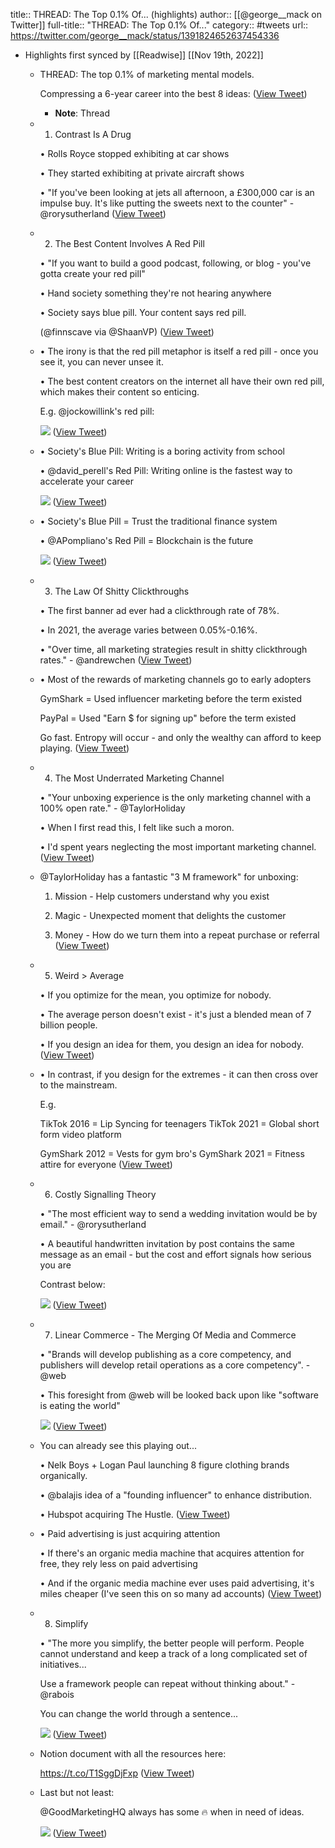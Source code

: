 title:: THREAD: The Top 0.1% Of... (highlights)
author:: [[@george__mack on Twitter]]
full-title:: "THREAD: The Top 0.1% Of..."
category:: #tweets
url:: https://twitter.com/george__mack/status/1391824652637454336

- Highlights first synced by [[Readwise]] [[Nov 19th, 2022]]
	- THREAD: The top 0.1% of marketing mental models. 
	  
	  Compressing a 6-year career into the best 8 ideas: ([View Tweet](https://twitter.com/george__mack/status/1391824470977941516))
		- **Note**: Thread
	- 1. Contrast Is A Drug
	  
	  • Rolls Royce stopped exhibiting at car shows
	  
	  • They started exhibiting at private aircraft shows
	  
	  • "If you've been looking at jets all afternoon, a £300,000 car is an impulse buy. It's like putting the sweets next to the counter" - @rorysutherland ([View Tweet](https://twitter.com/george__mack/status/1391824473779752964))
	- 2. The Best Content Involves A Red Pill 
	  
	  • "If you want to build a good podcast, following, or blog - you've gotta create your red pill"
	  
	  • Hand society something they're not hearing anywhere
	  
	  • Society says blue pill. Your content says red pill.
	  
	  (@finnscave via @ShaanVP) ([View Tweet](https://twitter.com/george__mack/status/1391824476606709776))
	- • The irony is that the red pill metaphor is itself a red pill - once you see it, you can never unsee it. 
	  
	  • The best content creators on the internet all have their own red pill, which makes their content so enticing. 
	  
	  E.g. @jockowillink's red pill: 
	  
	  ![](https://pbs.twimg.com/media/E1DA_ZMWEAYT9FD.jpg) ([View Tweet](https://twitter.com/george__mack/status/1391824510224117763))
	- • Society's Blue Pill: Writing is a boring activity from school
	  
	  • @david_perell's Red Pill: Writing online is the fastest way to accelerate your career 
	  
	  ![](https://pbs.twimg.com/media/E1DBBRrXMAER8jl.jpg) ([View Tweet](https://twitter.com/george__mack/status/1391824537789112321))
	- • Society's Blue Pill = Trust the traditional finance system
	  
	  • @APompliano's Red Pill = Blockchain is the future 
	  
	  ![](https://pbs.twimg.com/media/E1DBC42WYAATjon.jpg) ([View Tweet](https://twitter.com/george__mack/status/1391824561897934850))
	- 3. The Law Of Shitty Clickthroughs
	  
	  • The first banner ad ever had a clickthrough rate of 78%. 
	  
	  • In 2021, the average varies between 0.05%-0.16%.  
	  
	  • "Over time, all marketing strategies result in shitty clickthrough rates." - @andrewchen ([View Tweet](https://twitter.com/george__mack/status/1391824564578099204))
	- • Most of the rewards of marketing channels go to early adopters
	  
	  GymShark = Used influencer marketing before the term existed
	  
	  PayPal = Used "Earn $ for signing up" before the term existed
	  
	  Go fast. Entropy will occur - and only the wealthy can afford to keep playing. ([View Tweet](https://twitter.com/george__mack/status/1391824567627309060))
	- 4. The Most Underrated Marketing Channel
	  
	  • "Your unboxing experience is the only marketing channel with a 100% open rate." - @TaylorHoliday 
	  
	  • When I first read this, I felt like such a moron. 
	  
	  • I'd spent years neglecting the most important marketing channel. ([View Tweet](https://twitter.com/george__mack/status/1391824573683863553))
	- @TaylorHoliday has a fantastic "3 M framework" for unboxing: 
	  
	  1. Mission - Help customers understand why you exist 
	  
	  2. Magic - Unexpected moment that delights the customer
	  
	  3. Money - How do we turn them into a repeat purchase or referral ([View Tweet](https://twitter.com/george__mack/status/1391824576217292808))
	- 5. Weird > Average 
	  
	  • If you optimize for the mean, you optimize for nobody. 
	  
	  • The average person doesn't exist - it's just a blended mean of 7 billion people. 
	  
	  • If you design an idea for them, you design an idea for nobody. ([View Tweet](https://twitter.com/george__mack/status/1391824578721329155))
	- • In contrast, if you design for the extremes - it can then cross over to the mainstream. 
	  
	  E.g. 
	  
	  TikTok 2016 = Lip Syncing for teenagers 
	  TikTok 2021 = Global short form video platform
	  
	  GymShark 2012 = Vests for gym bro's 
	  GymShark 2021 = Fitness attire for everyone ([View Tweet](https://twitter.com/george__mack/status/1391824580986261512))
	- 6. Costly Signalling Theory 
	  
	  • "The most efficient way to send a wedding invitation would be by email." - @rorysutherland 
	  
	  • A beautiful handwritten invitation by post contains the same message as an email - but the cost and effort signals how serious you are
	  
	  Contrast below: 
	  
	  ![](https://pbs.twimg.com/media/E1DBFZ4XoAAp6f3.jpg) ([View Tweet](https://twitter.com/george__mack/status/1391824611474649089))
	- 7. Linear Commerce - The Merging Of Media and Commerce
	  
	  • "Brands will develop publishing as a core competency, and publishers will develop retail operations as a core competency". - @web 
	  
	  •  This foresight from @web will be looked back upon like "software is eating the world" 
	  
	  ![](https://pbs.twimg.com/media/E1DBHNUXoAcTUzo.png) ([View Tweet](https://twitter.com/george__mack/status/1391824621993922564))
	- You can already see this playing out... 
	  
	  • Nelk Boys + Logan Paul launching 8 figure clothing brands organically.
	  
	  • @balajis idea of a "founding influencer" to enhance distribution. 
	  
	  • Hubspot acquiring The Hustle. ([View Tweet](https://twitter.com/george__mack/status/1391824628620926989))
	- • Paid advertising is just acquiring attention
	  
	  • If there's an organic media machine that acquires attention for free, they rely less on paid advertising
	  
	  • And if the organic media machine ever uses paid advertising, it's miles cheaper (I've seen this on so many ad accounts) ([View Tweet](https://twitter.com/george__mack/status/1391824631976402945))
	- 8. Simplify 
	  
	  • "The more you simplify, the better people will perform. People cannot understand and keep a track of a long complicated set of initiatives...
	  
	  Use a framework people can repeat without thinking about." - @rabois 
	  
	  You can change the world through a sentence... 
	  
	  ![](https://pbs.twimg.com/media/E1DBIWMWQAQZtj5.jpg) ([View Tweet](https://twitter.com/george__mack/status/1391824642432806918))
	- Notion document with all the resources here: 
	  
	  https://t.co/T1SggDjFxp ([View Tweet](https://twitter.com/george__mack/status/1391824647268745225))
	- Last but not least: 
	  
	  @GoodMarketingHQ always has some 🔥 when in need of ideas. 
	  
	  ![](https://pbs.twimg.com/media/E1C-vbyXMAISPpV.jpg) ([View Tweet](https://twitter.com/george__mack/status/1391824652637454336))